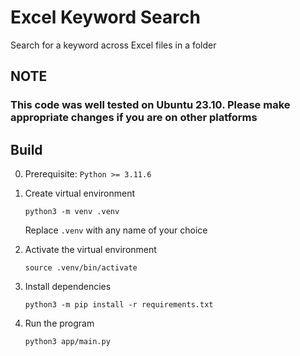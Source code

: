 # Excel Keyword Search

Search for a keyword across Excel files in a folder

## NOTE

### This code was well tested on Ubuntu 23.10. Please make appropriate changes if you are on other platforms

## Build

0. Prerequisite: `Python >= 3.11.6`
1. Create virtual environment

    ```shell
    python3 -m venv .venv
    ```

    Replace `.venv` with any name of your choice

2. Activate the virtual environment

    ```shell
    source .venv/bin/activate
    ```

3. Install dependencies

    ```shell
    python3 -m pip install -r requirements.txt
    ```

4. Run the program

    ```shell
    python3 app/main.py
    ```
